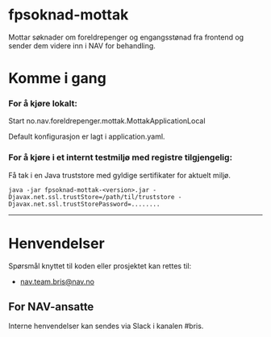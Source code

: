 fpsoknad-mottak
================

Mottar søknader om foreldrepenger og engangsstønad fra frontend og sender dem videre inn i NAV for behandling.

# Komme i gang

### For å kjøre lokalt:

Start no.nav.foreldrepenger.mottak.MottakApplicationLocal

Default konfigurasjon er lagt i application.yaml.

### For å kjøre i et internt testmiljø med registre tilgjengelig: 
 
Få tak i en Java truststore med gyldige sertifikater for aktuelt miljø.

`java -jar fpsoknad-mottak-<version>.jar -Djavax.net.ssl.trustStore=/path/til/truststore -Djavax.net.ssl.trustStorePassword=........`

---

# Henvendelser

Spørsmål knyttet til koden eller prosjektet kan rettes til:

* nav.team.bris@nav.no

## For NAV-ansatte

Interne henvendelser kan sendes via Slack i kanalen #bris.
